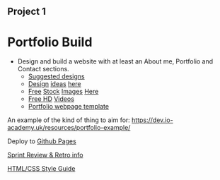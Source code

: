 ## Project 1

# Portfolio Build

- Design and build a website with at least an About me, Portfolio and Contact sections.
	- [Suggested designs](https://dev.io-academy.uk/resources/html/designs/)
	- [Design](http://www.webdesign-inspiration.com/) [ideas](http://www.awwwards.com/websites/portfolio/) [here](http://www.hongkiat.com/blog/creative-portolio-designs/)
	- [Free](https://pixabay.com/en/photos/) [Stock](http://www.freeimages.com/) [Images](https://www.pexels.com/) [Here](https://unsplash.com/)
	- [Free HD](https://mixkit.co/) [Videos](https://videos.pexels.com/)
	- [Portfolio webpage template](https://themes.3rdwavemedia.com/demo/orbit/)

An example of the kind of thing to aim for:
https://dev.io-academy.uk/resources/portfolio-example/

Deploy to [Github Pages](https://guides.github.com/features/pages/)

[Sprint Review & Retro info](https://github.com/iO-Academy/FST-curriculum/blob/master/scrumMasterPrep.md)

[HTML/CSS Style Guide](https://google.github.io/styleguide/htmlcssguide.html)
